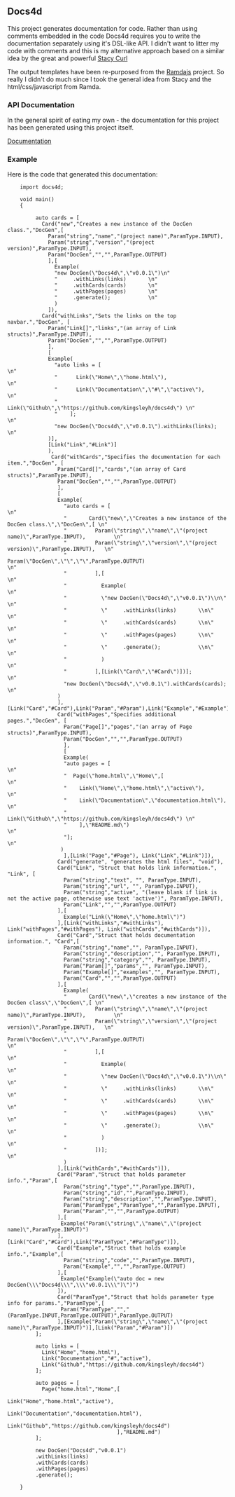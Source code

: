 ## Docs4d

This project generates documentation for code. Rather than using comments embedded in the code Docs4d requires you to write the documentation separately
using it's DSL-like API. I didn't want to litter my code with comments and this is my alternative approach based on a similar idea by the great and powerful [Stacy Curl](https://github.com/stacycurl)

The output templates have been re-purposed from the [Ramdajs](http://ramdajs.com/0.19.1/docs/) project. So really I didn't do much since I took the general idea 
from Stacy and the html/css/javascript from Ramda.

### API Documentation

In the general spirit of eating my own - the documentation for this project has been generated using this project itself.

[Documentation](https://rawgit.com/kingsleyh/docs4d/master/docs/documentation.html)

### Example

Here is the code that generated this documentation:

        import docs4d;
        
        void main()
        {
        
             auto cards = [
               Card("new","Creates a new instance of the DocGen class.","DocGen",[
                 Param("string","name","(project name)",ParamType.INPUT),
                 Param("string","version","(project version)",ParamType.INPUT),
                 Param("DocGen","","",ParamType.OUTPUT)
                 ],[
                   Example(
                   "new DocGen(\"Docs4d\",\"v0.0.1\")\n"
                   "     .withLinks(links)       \n"
                   "     .withCards(cards)       \n"
                   "     .withPages(pages)       \n"
                   "     .generate();            \n"
                   )
                 ]),
               Card("withLinks","Sets the links on the top navbar.","DocGen", [
                 Param("Link[]","links","(an array of Link structs)",ParamType.INPUT),
                 Param("DocGen","","",ParamType.OUTPUT)
                 ],
                 [
                 Example(
                   "auto links = [                                                 \n"
                   "      Link(\"Home\",\"home.html\"),                            \n"
                   "      Link(\"Documentation\",\"#\",\"active\"),                \n"
                   "      Link(\"Github\",\"https://github.com/kingsleyh/docs4d\") \n"
                   "    ];                                                         \n"
                   "new DocGen(\"Docs4d\",\"v0.0.1\").withLinks(links);            \n"
                 )],
                 [Link("Link","#Link")]
                 ),
                  Card("withCards","Specifies the documentation for each item.","DocGen", [
                    Param("Card[]","cards","(an array of Card structs)",ParamType.INPUT),
                    Param("DocGen","","",ParamType.OUTPUT)
                    ],
                    [
                    Example(
                      "auto cards = [                                                                 \n"
                      "       Card(\"new\",\"Creates a new instance of the DocGen class.\",\"DocGen\",[ \n"
                      "         Param(\"string\",\"name\",\"(project name)\",ParamType.INPUT),         \n"
                      "         Param(\"string\",\"version\",\"(project version)\",ParamType.INPUT),   \n"
                      "         Param(\"DocGen\",\"\",\"\",ParamType.OUTPUT)                           \n"
                      "         ],[                                                                    \n"
                      "           Example(                                                             \n"
                      "           \"new DocGen(\"Docs4d\",\"v0.0.1\")\\n\"                             \n"
                      "           \"     .withLinks(links)       \\n\"                                 \n"
                      "           \"     .withCards(cards)       \\n\"                                 \n"
                      "           \"     .withPages(pages)       \\n\"                                 \n"
                      "           \"     .generate();            \\n\"                                 \n"
                      "           )                                                                    \n"
                      "         ],[Link(\"Card\",\"#Card\")])];                                        \n"
                      "new DocGen(\"Docs4d\",\"v0.0.1\").withCards(cards);                             \n"
                    )
                    ],[Link("Card","#Card"),Link("Param","#Param"),Link("Example","#Example")]),
                    Card("withPages","Specifies additional pages.","DocGen", [
                      Param("Page[]","pages","(an array of Page structs)",ParamType.INPUT),
                      Param("DocGen","","",ParamType.OUTPUT)
                      ],
                      [
                      Example(
                      "auto pages = [                                               \n"
                      "  Page(\"home.html\",\"Home\",[                              \n"
                      "    Link(\"Home\",\"home.html\",\"active\"),                 \n"
                      "    Link(\"Documentation\",\"documentation.html\"),          \n"
                      "    Link(\"Github\",\"https://github.com/kingsleyh/docs4d\") \n"
                      "    ],\"README.md\")                                         \n"
                      "];                                                           \n"
                     )
                      ],[Link("Page","#Page"), Link("Link","#Link")]),
                    Card("generate", "generates the html files", "void"),
                    Card("Link", "Struct that holds link information.", "Link", [
                      Param("string","text", "", ParamType.INPUT),
                      Param("string","url", "", ParamType.INPUT),
                      Param("string","active", "(leave blank if link is not the active page, otherwise use text 'active')", ParamType.INPUT),
                      Param("Link","","",ParamType.OUTPUT)
                    ],[
                      Example("Link(\"Home\",\"home.html\")")
                    ],[Link("withLinks","#withLinks"), Link("withPages","#withPages"), Link("withCards","#withCards")]),
                    Card("Card","Struct that holds documentation information.", "Card",[
                      Param("string","name","", ParamType.INPUT),
                      Param("string","description","", ParamType.INPUT),
                      Param("string","category","", ParamType.INPUT),
                      Param("Param[]","params","", ParamType.INPUT),
                      Param("Example[]","examples","", ParamType.INPUT),
                      Param("Card","","",ParamType.OUTPUT)
                    ],[
                      Example(
                      "       Card(\"new\",\"creates a new instance of the DocGen class\",\"DocGen\",[ \n"
                      "         Param(\"string\",\"name\",\"(project name)\",ParamType.INPUT),         \n"
                      "         Param(\"string\",\"version\",\"(project version)\",ParamType.INPUT),   \n"
                      "         Param(\"DocGen\",\"\",\"\",ParamType.OUTPUT)                           \n"
                      "         ],[                                                                    \n"
                      "           Example(                                                             \n"
                      "           \"new DocGen(\"Docs4d\",\"v0.0.1\")\\n\"                             \n"
                      "           \"     .withLinks(links)       \\n\"                                 \n"
                      "           \"     .withCards(cards)       \\n\"                                 \n"
                      "           \"     .withPages(pages)       \\n\"                                 \n"
                      "           \"     .generate();            \\n\"                                 \n"
                      "           )                                                                    \n"
                      "         ])];                                                                   \n"
                      )
                    ],[Link("withCards","#withCards")]),
                    Card("Param","Struct that holds parameter info.","Param",[
                      Param("string","type","",ParamType.INPUT),
                      Param("string","id","",ParamType.INPUT),
                      Param("string","description","",ParamType.INPUT),
                      Param("ParamType","ParamType","",ParamType.INPUT),
                      Param("Param","","",ParamType.OUTPUT)
                    ],[
                     Example("Param(\"string\",\"name\",\"(project name)\",ParamType.INPUT)")
                    ],[Link("Card","#Card"),Link("ParamType","#ParamType")]),
                    Card("Example","Struct that holds example info.","Example",[
                      Param("string","code","",ParamType.INPUT),
                      Param("Example","","",ParamType.OUTPUT)
                    ],[
                     Example("Example(\"auto doc = new DocGen(\\\"Docs4d\\\",\\\"v0.0.1\\\")\")")
                    ]),
                    Card("ParamType","Struct that holds parameter type info for params.","ParamType",[
                     Param("ParamType","","(ParamType.INPUT,ParamType.OUTPUT)",ParamType.OUTPUT)
                    ],[Example("Param(\"string\",\"name\",\"(project name)\",ParamType.INPUT)")],[Link("Param","#Param")])
             ];
        
             auto links = [
               Link("Home","home.html"),
               Link("Documentation","#","active"),
               Link("Github","https://github.com/kingsleyh/docs4d")
             ];
        
             auto pages = [
               Page("home.html","Home",[
                                         Link("Home","home.html","active"),
                                         Link("Documentation","documentation.html"),
                                         Link("Github","https://github.com/kingsleyh/docs4d")
                                       ],"README.md")
             ];
        
             new DocGen("Docs4d","v0.0.1")
             .withLinks(links)
             .withCards(cards)
             .withPages(pages)
             .generate();
        
        }
        

